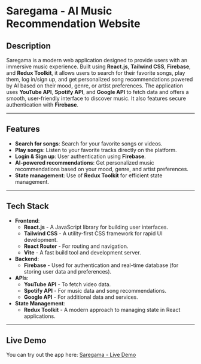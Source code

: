 # Saregama - AI Music Recommendation Website

## Description

Saregama is a modern web application designed to provide users with an immersive music experience. Built using **React.js**, **Tailwind CSS**, **Firebase**, and **Redux Toolkit**, it allows users to search for their favorite songs, play them, log in/sign up, and get personalized song recommendations powered by AI based on their mood, genre, or artist preferences. The application uses **YouTube API**, **Spotify API**, and **Google API** to fetch data and offers a smooth, user-friendly interface to discover music. It also features secure authentication with **Firebase**.

---

## Features

- **Search for songs**: Search for your favorite songs or videos.
- **Play songs**: Listen to your favorite tracks directly on the platform.
- **Login & Sign up**: User authentication using **Firebase**.
- **AI-powered recommendations**: Get personalized music recommendations based on your mood, genre, and artist preferences.
- **State management**: Use of **Redux Toolkit** for efficient state management.

---

## Tech Stack

- **Frontend**: 
  - **React.js** - A JavaScript library for building user interfaces.
  - **Tailwind CSS** - A utility-first CSS framework for rapid UI development.
  - **React Router** - For routing and navigation.
  - **Vite** - A fast build tool and development server.
- **Backend**: 
  - **Firebase** - Used for authentication and real-time database (for storing user data and preferences).
- **APIs**: 
  - **YouTube API** - To fetch video data.
  - **Spotify API** - For music data and song recommendations.
  - **Google API** - For additional data and services.
- **State Management**: 
  - **Redux Toolkit** - A modern approach to managing state in React applications.

---

## Live Demo

You can try out the app here: [Saregama - Live Demo](https://saregama-omega.vercel.app/)
